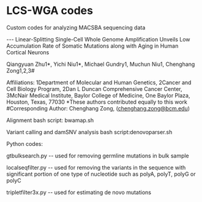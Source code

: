 # LCS-WGA codes

Custom codes for analyzing MACSBA sequencing data

--- Linear-Splitting Single-Cell Whole Genome Amplification Unveils Low Accumulation Rate of Somatic Mutations along with Aging in Human Cortical Neurons 

Qiangyuan Zhu1*, Yichi Niu1*, Michael Gundry1, Muchun Niu1, Chenghang Zong1,2,3#

Affiliations:
1Department of Molecular and Human Genetics,
2Cancer and Cell Biology Program,
2Dan L Duncan Comprehensive Cancer Center,
3McNair Medical Institute,
Baylor College of Medicine,
One Baylor Plaza, Houston, Texas, 77030
*These authors contributed equally to this work
#Corresponding Author: Chenghang Zong, (chenghang.zong@bcm.edu)


Alignment bash script: bwamap.sh

Variant calling and damSNV analysis bash script:denovoparser.sh 

Python codes: 

gtbulksearch.py -- used for removing germline mutations in bulk sample

localseqfilter.py  -- used for removing the variants in the sequence with significant portion of one type of nucleotide such as polyA, polyT, polyG or polyC

tripletfilter3x.py -- used for estimating de novo mutations




